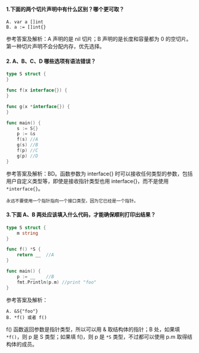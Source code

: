 #### 1.下面的两个切片声明中有什么区别？哪个更可取？

```
A. var a []int
B. a := []int{}
```

参考答案及解析：A 声明的是 nil 切片；B 声明的是长度和容量都为 0 的空切片。第一种切片声明不会分配内存，优先选择。

####  2. A、B、C、D 哪些选项有语法错误？

```go
type S struct {
}

func f(x interface{}) {
}

func g(x *interface{}) {
}

func main() {
    s := S{}
    p := &s
    f(s) //A
    g(s) //B
    f(p) //C
    g(p) //D
}
```

参考答案及解析：BD。函数参数为 interface{} 时可以接收任何类型的参数，包括用户自定义类型等，即使是接收指针类型也用 interface{}，而不是使用 `*interface{}`。

```
永远不要使用一个指针指向一个接口类型，因为它已经是一个指针。
```

#### 3.下面 A、B 两处应该填入什么代码，才能确保顺利打印出结果？

```go
type S struct {
    m string
}

func f() *S {
    return __  //A
}

func main() {
    p := __    //B
    fmt.Println(p.m) //print "foo"
}
```

参考答案及解析：

```
A. &S{"foo"} 
B. *f() 或者 f()
```

f() 函数返回参数是指针类型，所以可以用 & 取结构体的指针；B 处，如果填 `*f()`，则 p 是 S 类型；如果填 f()，则 p 是 `*S` 类型，不过都可以使用 p.m 取得结构体的成员。